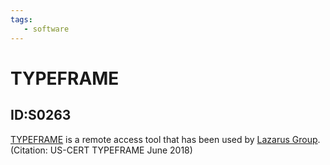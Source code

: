 ```yaml
---
tags:
   - software
---
```

# TYPEFRAME
## ID:S0263
[TYPEFRAME](software/S0263) is a remote access tool that has been used by [Lazarus Group](groups/G0032). (Citation: US-CERT TYPEFRAME June 2018)
